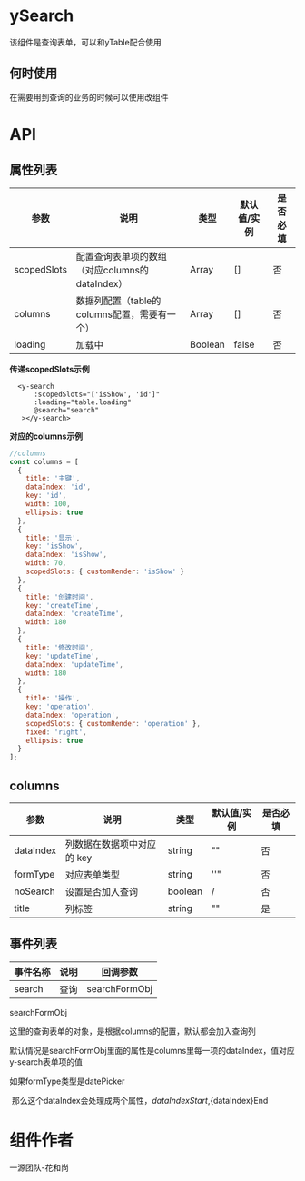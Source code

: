 # ySearch

该组件是查询表单，可以和yTable配合使用



## 何时使用

在需要用到查询的业务的时候可以使用改组件



# API

## 属性列表

| 参数        | 说明                                           | 类型    | 默认值/实例 | 是否必填 |
| ----------- | ---------------------------------------------- | ------- | ----------- | -------- |
| scopedSlots | 配置查询表单项的数组（对应columns的dataIndex） | Array   | []          | 否       |
| columns     | 数据列配置（table的columns配置，需要有一个）   | Array   | []          | 否       |
| loading     | 加载中                                         | Boolean | false       | 否       |

**传递scopedSlots示例**

```vue
  <y-search
      :scopedSlots="['isShow', 'id']"
      :loading="table.loading"
      @search="search"
   ></y-search>
```

**对应的columns示例**

```js
//columns
const columns = [
  {
    title: '主键',
    dataIndex: 'id',
    key: 'id',
    width: 100,
    ellipsis: true
  },
  {
    title: '显示',
    key: 'isShow',
    dataIndex: 'isShow',
    width: 70,
    scopedSlots: { customRender: 'isShow' }
  },
  {
    title: '创建时间',
    key: 'createTime',
    dataIndex: 'createTime',
    width: 180
  },
  {
    title: '修改时间',
    key: 'updateTime',
    dataIndex: 'updateTime',
    width: 180
  },
  {
    title: '操作',
    key: 'operation',
    dataIndex: 'operation',
    scopedSlots: { customRender: 'operation' },
    fixed: 'right',
    ellipsis: true
  }
];
```





## columns

| 参数      | 说明                       | 类型    | 默认值/实例 | 是否必填 |
| --------- | -------------------------- | ------- | ----------- | -------- |
| dataIndex | 列数据在数据项中对应的 key | string  | ""          | 否       |
| formType  | 对应表单类型               | string  | ''"         | 否       |
| noSearch  | 设置是否加入查询           | boolean | /           | 否       |
| title     | 列标签                     | string  | ""          | 是       |



## 事件列表

| 事件名称 | 说明 | 回调参数      |
| -------- | ---- | ------------- |
| search   | 查询 | searchFormObj |



searchFormObj

这里的查询表单的对象，是根据columns的配置，默认都会加入查询列

默认情况是searchFormObj里面的属性是columns里每一项的dataIndex，值对应y-search表单项的值

如果formType类型是datePicker

​	那么这个dataIndex会处理成两个属性，${dataIndex}Start,${dataIndex}End





# 组件作者

一源团队-花和尚

